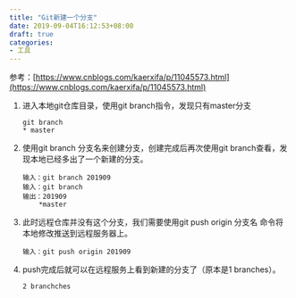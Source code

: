 ```yaml
---
title: "Git新建一个分支"
date: 2019-09-04T16:12:53+08:00
draft: true
categories:
- 工具
---
```


参考：[https://www.cnblogs.com/kaerxifa/p/11045573.html](https://www.cnblogs.com/kaerxifa/p/11045573.html)

1. 进入本地git仓库目录，使用git branch指令，发现只有master分支

   ```shell
   git branch
   * master
   ```

2. 使用git branch 分支名来创建分支，创建完成后再次使用git branch查看，发现本地已经多出了一个新建的分支。

   ```shell
   输入：git branch 201909
   输入：git branch
   输出：201909
       *master 
   ```

3. 此时远程仓库并没有这个分支，我们需要使用git push origin 分支名 命令将本地修改推送到远程服务器上。

   ```shell
   输入：git push origin 201909
   ```

   

4. push完成后就可以在远程服务上看到新建的分支了（原本是1 branches）。

   ```shell
   2 branchches
   ```

